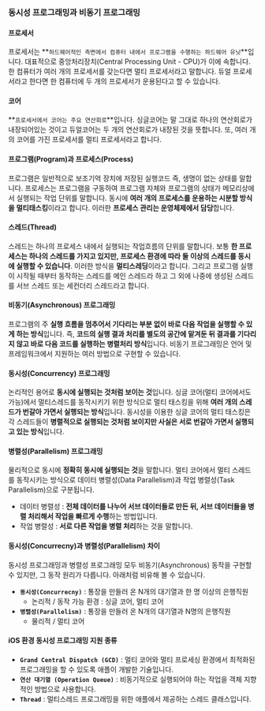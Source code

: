 ### 동시성 프로그래밍과 비동기 프로그래밍

#### **프로세서**

프로세서는 **`하드웨어적인 측면에서 컴퓨터 내에서 프로그램을 수행하는 하드웨어 유닛`**입니다. 대표적으로 중앙처리장치(Central Processing Unit - CPU)가 이에 속합니다. 한 컴퓨터가 여러 개의 프로세서를 갖는다면 멀티 프로세서라고 말합니다. 듀얼 프로세서라고 한다면 한 컴퓨터에 두 개의 프로세서가 운용된다고 할 수 있습니다.

#### **코어**

**`프로세서에서 코어는 주요 연산회로`**입니다. 싱글코어는 말 그대로 하나의 연산회로가 내장되어있는 것이고 듀얼코어는 두 개의 연산회로가 내장된 것을 뜻합니다. 또, 여러 개의 코어를 가진 프로세서를 멀티 프로세서라고 합니다.

#### **프로그램(Program)과 프로세스(Process)**

프로그램은 일반적으로 보조기억 장치에 저장된 실행코드 즉, 생명이 없는 상태를 말합니다. 프로세스는 프로그램을 구동하여 프로그램 자체와 프로그램의 상태가 메모리상에서 실행되는 작업 단위를 말합니다. 동시에 **여러 개의 프로세스를 운용하는 시분할 방식을 멀티태스킹**이라고 합니다. 이러한 **프로세스 관리는 운영체제에서 담당**합니다.

#### **스레드(Thread)**

스레드는 하나의 프로세스 내에서 실행되는 작업흐름의 단위를 말합니다. 보통 **한 프로세스는 하나의 스레드를 가지고 있지만, 프로세스 환경에 따라 둘 이상의 스레드를 동시에 실행할 수 있습니다**. 이러한 방식을 **멀티스레딩**이라고 합니다. 그리고 프로그램 실행이 시작될 때부터 동작하는 스레드를 메인 스레드라 하고 그 외에 나중에 생성된 스레드를 서브 스레드 또는 세컨더리 스레드라고 합니다.

#### **비동기(Asynchronous) 프로그래밍**

프로그램의 주 **실행 흐름을 멈추어서 기다리는 부분 없이 바로 다음 작업을 실행할 수 있게 하는 방식**입니다. 즉, **코드의 실행 결과 처리를 별도의 공간에 맡겨둔 뒤 결과를 기다리지 않고 바로 다음 코드를 실행하는 병렬처리 방식**입니다. 비동기 프로그래밍은 언어 및 프레임워크에서 지원하는 여러 방법으로 구현할 수 있습니다.

#### **동시성(Concurrency) 프로그래밍**

논리적인 용어로 **동시에 실행되는 것처럼 보이는 것**입니다. 싱글 코어(멀티 코어에서도 가능)에서 멀티스레드를 동작시키기 위한 방식으로 멀티 태스킹을 위해 **여러 개의 스레드가 번갈아 가면서 실행되는 방식**입니다. 동시성을 이용한 싱글 코어의 멀티 태스킹은 각 스레드들이 **병렬적으로 실행되는 것처럼 보이지만 사실은 서로 번갈아 가면서 실행되고 있는 방식**입니다.

#### **병렬성(Parallelism) 프로그래밍**

물리적으로 동시에 **정확히 동시에 실행되는 것**을 말합니다. 멀티 코어에서 멀티 스레드를 동작시키는 방식으로 데이터 병렬성(Data Parallelism)과 작업 병렬성(Task Parallelism)으로 구분됩니다.

- 데이터 병렬성 : **전체 데이터를 나누어 서브 데이터들로 만든 뒤, 서브 데이터들을 병렬 처리해서 작업을 빠르게 수행**하는 방법입니다.
- 작업 병렬성 : **서로 다른 작업을 병렬 처리**하는 것을 말합니다.

#### **동시성(Concurrecny)과 병렬성(Parallelism) 차이**

동시성 프로그래밍과 병렬성 프로그래밍 모두 비동기(Asynchronous) 동작을 구현할 수 있지만, 그 동작 원리가 다릅니다. 아래처럼 비유해 볼 수 있습니다.

- **`동시성(Concurrecny)`** : 통장을 만들러 온 N개의 대기열과 한 명 이상의 은행직원
  - 논리적 / 동작 가능 환경 : 싱글 코어, 멀티 코어
- **`병렬성(Parallelism)`** : 통장을 만들러 온 N개의 대기열과 N명의 은행직원
  - 물리적 / 멀티 코어

#### **iOS 환경 동시성 프로그래밍 지원 종류**

- **`Grand Central Dispatch (GCD)`** : 멀티 코어와 멀티 프로세싱 환경에서 최적화된 프로그래밍을 할 수 있도록 애플이 개발한 기술입니다.
- **`연산 대기열 (Operation Queue)`** : 비동기적으로 실행되어야 하는 작업을 객체 지향적인 방법으로 사용합니다.
- **`Thread`** : 멀티스레드 프로그래밍을 위한 애플에서 제공하는 스레드 클래스입니다.